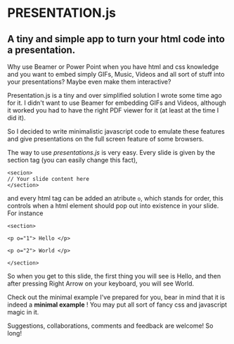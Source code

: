 # PRESENTATION.js
## A tiny and simple app to turn your html code into a presentation.

Why use Beamer or Power Point when you have html and css knowledge 
and you want to embed simply GIFs, Music, Videos and all sort of stuff into your 
presentations? Maybe even make them interactive? 

Presentation.js is a tiny and over simplified solution I wrote some time ago for it. 
I didn't want to use Beamer for embedding GIFs and Videos, although it worked 
you had to have the right PDF viewer for it (at least at the time I did it). 

So I decided to write minimalistic javascript code to emulate these features and give 
presentations on the full screen feature of some browsers. 

The way to use *presentations.js* is very easy. 
Every slide is given by the section tag (you can easily change this fact),  

```
<secion> 
// Your slide content here 
</section> 
```

and every html tag can be added an atribute `o`, which stands for order, this controls 
when a html element should pop out into existence in your slide. For instance 

```
<section> 

<p o="1"> Hello </p>

<p o="2"> World </p>

</section>
```


So when you get to this slide, the first thing you will see is Hello, and then after pressing Right Arrow 
on your keyboard, you will see World. 

Check out the minimal example I've prepared for you, bear in mind that it is indeed a **minimal example** ! 
You may put all sort of fancy css and javascript magic in it. 

Suggestions, collaborations, comments and feedback are welcome! 
So long! 

 


